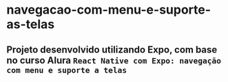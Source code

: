 # navegacao-com-menu-e-suporte-as-telas

## Projeto desenvolvido utilizando Expo, com base no curso Alura `React Native com Expo: navegação com menu e suporte a telas`

